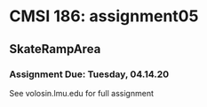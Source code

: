 

# CMSI 186: assignment05 
## SkateRampArea
### Assignment Due: Tuesday, 04.14.20

See volosin.lmu.edu for full assignment